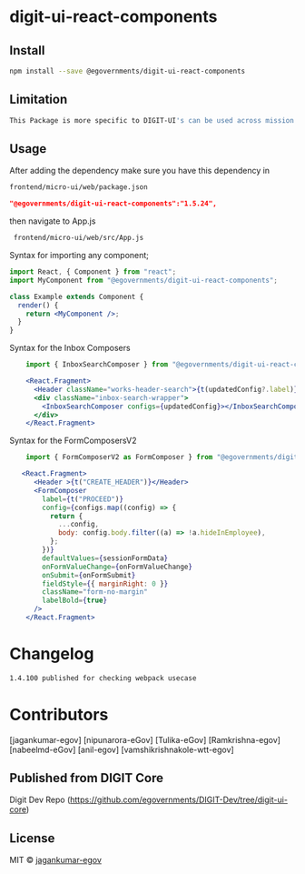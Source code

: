

<!-- TODO: update this -->

# digit-ui-react-components

## Install

```bash
npm install --save @egovernments/digit-ui-react-components
```

## Limitation

```bash
This Package is more specific to DIGIT-UI's can be used across mission's
```

## Usage

After adding the dependency make sure you have this dependency in

```bash
frontend/micro-ui/web/package.json
```

```json
"@egovernments/digit-ui-react-components":"1.5.24",
```

then navigate to App.js

```bash
 frontend/micro-ui/web/src/App.js
```

Syntax for importing any component;

```jsx
import React, { Component } from "react";
import MyComponent from "@egovernments/digit-ui-react-components";

class Example extends Component {
  render() {
    return <MyComponent />;
  }
}
```
Syntax for the Inbox Composers

```jsx
    import { InboxSearchComposer } from "@egovernments/digit-ui-react-components";

    <React.Fragment>
      <Header className="works-header-search">{t(updatedConfig?.label)}</Header>
      <div className="inbox-search-wrapper">
        <InboxSearchComposer configs={updatedConfig}></InboxSearchComposer>
      </div>
    </React.Fragment>
```

Syntax for the FormComposersV2

```jsx
    import { FormComposerV2 as FormComposer } from "@egovernments/digit-ui-react-components";

   <React.Fragment>
      <Header >{t("CREATE_HEADER")}</Header>
      <FormComposer
        label={t("PROCEED")}
        config={configs.map((config) => {
          return {
            ...config,
            body: config.body.filter((a) => !a.hideInEmployee),
          };
        })}
        defaultValues={sessionFormData}
        onFormValueChange={onFormValueChange}
        onSubmit={onFormSubmit}
        fieldStyle={{ marginRight: 0 }}
        className="form-no-margin"
        labelBold={true}
      />
    </React.Fragment>
```
 

# Changelog

```bash
1.4.100 published for checking webpack usecase
```

# Contributors

[jagankumar-egov] [nipunarora-eGov] [Tulika-eGov] [Ramkrishna-egov] [nabeelmd-eGov] [anil-egov] [vamshikrishnakole-wtt-egov] 

## Published from DIGIT Core 
Digit Dev Repo (https://github.com/egovernments/DIGIT-Dev/tree/digit-ui-core)

## License

MIT © [jagankumar-egov](https://github.com/jagankumar-egov)
